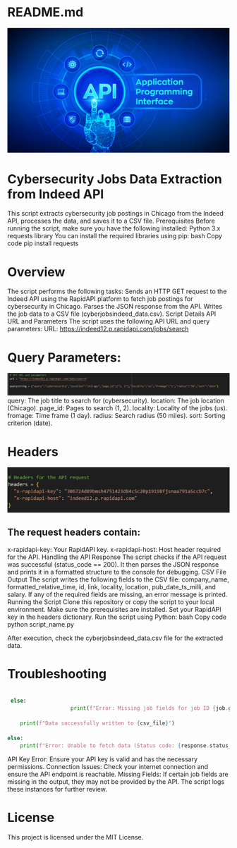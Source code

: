 # README.md
![ScrapeScrape](api.webp)
 

# Cybersecurity Jobs Data Extraction from Indeed API
This script extracts cybersecurity job postings in Chicago from the Indeed API, processes the data, and saves it to a CSV file.
Prerequisites
Before running the script, make sure you have the following installed:
Python 3.x
requests library
You can install the required libraries using pip:
bash
Copy code
pip install requests

# Overview
The script performs the following tasks:
Sends an HTTP GET request to the Indeed API using the RapidAPI platform to fetch job postings for cybersecurity in Chicago.
Parses the JSON response from the API.
Writes the job data to a CSV file (cyberjobsindeed_data.csv).
Script Details
API URL and Parameters
The script uses the following API URL and query parameters:
URL: https://indeed12.p.rapidapi.com/jobs/search
# Query Parameters:
![ScrapeScrape](parameters.png)
query: The job title to search for (cybersecurity).
location: The job location (Chicago).
page_id: Pages to search (1, 2).
locality: Locality of the jobs (us).
fromage: Time frame (1 day).
radius: Search radius (50 miles).
sort: Sorting criterion (date).
# Headers
![ScrapeScrape](headers.png)
## The request headers contain:
x-rapidapi-key: Your RapidAPI key.
x-rapidapi-host: Host header required for the API.
Handling the API Response
The script checks if the API request was successful (status_code == 200).
It then parses the JSON response and prints it in a formatted structure to the console for debugging.
CSV File Output
The script writes the following fields to the CSV file: company_name, formatted_relative_time, id, link, locality, location, pub_date_ts_milli, and salary.
If any of the required fields are missing, an error message is printed.
Running the Script
Clone this repository or copy the script to your local environment.
Make sure the prerequisites are installed.
Set your RapidAPI key in the headers dictionary.
Run the script using Python:
bash
Copy code
python script_name.py


After execution, check the cyberjobsindeed_data.csv file for the extracted data.
# Troubleshooting
<!-- python code block -->

```python

 else:
                    print(f"Error: Missing job fields for job ID {job.get('id', '')}")

    print(f"Data successfully written to {csv_file}")

else:
    print(f"Error: Unable to fetch data (Status code: {response.status_code})")
```
 
API Key Error: Ensure your API key is valid and has the necessary permissions.
Connection Issues: Check your internet connection and ensure the API endpoint is reachable.
Missing Fields: If certain job fields are missing in the output, they may not be provided by the API. The script logs these instances for further review.
# License
This project is licensed under the MIT License.
